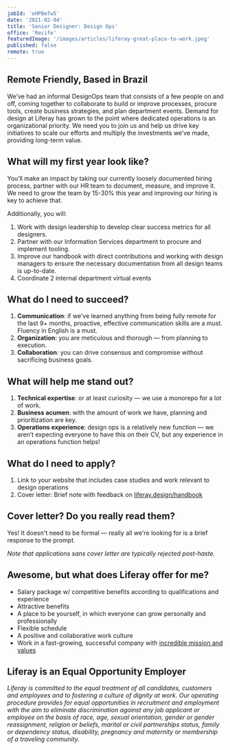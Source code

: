 ```yaml
---
jobId: 'oHPBefw5'
date: '2021-02-04'
title: 'Senior Designer: Design Ops'
office: 'Recife'
featuredImage: '/images/articles/liferay-great-place-to-work.jpeg'
published: false
remote: true
---
```


## Remote Friendly, Based in Brazil

We’ve had an informal DesignOps team that consists of a few people on and off, coming together to collaborate to build or improve processes, procure tools, create business strategies, and plan department events. Demand for design at Liferay has grown to the point where dedicated operations is an organizational priority. We need you to join us and help us drive key initiatives to scale our efforts and multiply the investments we’ve made, providing long-term value.

## What will my first year look like?

You’ll make an impact by taking our currently loosely documented hiring process, partner with our HR team to document, measure, and improve it. We need to grow the team by 15-30% this year and improving our hiring is key to achieve that.

Additionally, you will:

1. Work with design leadership to develop clear success metrics for all designers.
2. Partner with our Information Services department to procure and implement tooling.
3. Improve our handbook with direct contributions and working with design managers to ensure the necessary documentation from all design teams is up-to-date.
4. Coordinate 2 internal department virtual events

## What do I need to succeed?

1. **Communication**: if we’ve learned anything from being fully remote for the last 9+ months, proactive, effective communication skills are a must. Fluency in English is a must.
2. **Organization**: you are meticulous and thorough — from planning to execution.
3. **Collaboration**: you can drive consensus and compromise without sacrificing business goals.

## What will help me stand out?

1. **Technical expertise**: or at least curiosity — we use a monorepo for a lot of work.
2. **Business acumen**: with the amount of work we have, planning and prioritization are key.
3. **Operations experience**: design ops is a relatively new function — we aren’t expecting everyone to have this on their CV, but any experience in an operations function helps!

## What do I need to apply?

1. Link to your website that includes case studies and work relevant to design operations
2. Cover letter: Brief note with feedback on [liferay.design/handbook](https://liferay.design/handbook/)

## Cover letter? Do you really read them?

Yes! It doesn't need to be formal — really all we're looking for is a brief response to the prompt.

_Note that applications sans cover letter are typically rejected post-haste._

## Awesome, but what does Liferay offer for me?

-   Salary package w/ competitive benefits according to qualifications and experience
-   Attractive benefits
-   A place to be yourself, in which everyone can grow personally and professionally
-   Flexible schedule
-   A positive and collaborative work culture
-   Work in a fast-growing, successful company with [incredible mission and values](https://www.liferay.com/company/our-story)

## Liferay is an Equal Opportunity Employer

_Liferay is committed to the equal treatment of all candidates, customers and employees and to fostering a culture of dignity at work. Our operating procedure provides for equal opportunities in recruitment and employment with the aim to eliminate discrimination against any job applicant or employee on the basis of race, age, sexual orientation, gender or gender reassignment, religion or beliefs, marital or civil partnerships status, family or dependency status, disability, pregnancy and maternity or membership of a traveling community._
